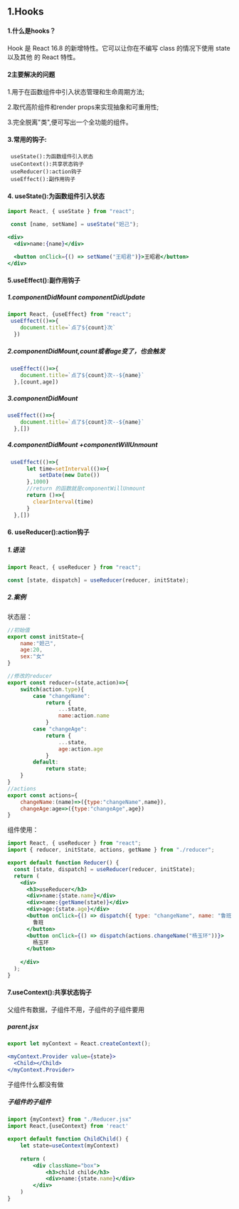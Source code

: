 ## 1.Hooks

#### 1.什么是hooks？

Hook 是 React 16.8 的新增特性。它可以让你在不编写 class 的情况下使用 state 以及其他 的 React 特性。

#### 2主要解决的问题 

1.用于在函数组件中引入状态管理和生命周期方法; 

2.取代高阶组件和render props来实现抽象和可重用性; 

3.完全脱离"类",便可写出一个全功能的组件。

#### 3.常用的钩子:

```
 useState():为函数组件引入状态 
 useContext():共享状态钩子 
 useReducer():action钩子 
 useEffect():副作用钩子
```

#### 4. useState():为函数组件引入状态 

```js
import React, { useState } from "react";
```

```js
 const [name, setName] = useState("妲己");
```

```jsx
<div>
  <div>name:{name}</div>

  <button onClick={() => setName("王昭君")}>王昭君</button>
</div>
```

#### 5.useEffect():副作用钩子

##### 1.componentDidMount componentDidUpdate

```js
import React, {useEffect} from "react";
 useEffect(()=>{
    document.title=`点了${count}次`
  })
```

##### 2.componentDidMount,count或者age变了，也会触发

```js
 useEffect(()=>{
    document.title=`点了${count}次--${name}`
  },[count,age])
```

##### 3.componentDidMount

```js
useEffect(()=>{
    document.title=`点了${count}次--${name}`
  },[])
```

##### 4.componentDidMount +componentWillUnmount

```js
 useEffect(()=>{
      let time=setInterval(()=>{
          setDate(new Date())
      },1000)
      //return 的函数就是componentWillUnmount
      return ()=>{
        clearInterval(time)
      }
  },[])
```



#### 6. useReducer():action钩子 

##### 1.语法

```js
import React, { useReducer } from "react";

const [state, dispatch] = useReducer(reducer, initState);
```

##### 2.案例

状态层：

```jsx
//初始值
export const initState={
    name:"妲己",
    age:20,
    sex:"女"
}

//修改的reducer
export const reducer=(state,action)=>{
    switch(action.type){
        case "changeName":
            return {
                ...state,
                name:action.name
            }
        case "changeAge":
            return {
                ...state,
                age:action.age
            }
        default:
            return state;
    }
}
//actions
export const actions={
    changeName:(name)=>({type:"changeName",name}),
    changeAge:age=>({type:"changeAge",age})
}

```

组件使用：

```jsx
import React, { useReducer } from "react";
import { reducer, initState, actions, getName } from "./reducer";

export default function Reducer() {
  const [state, dispatch] = useReducer(reducer, initState);
  return (
    <div>
      <h3>useReducer</h3>
      <div>name:{state.name}</div>
      <div>name:{getName(state)}</div>
      <div>age:{state.age}</div>
      <button onClick={() => dispatch({ type: "changeName", name: "鲁班" })}>
        鲁班
      </button>
      <button onClick={() => dispatch(actions.changeName("杨玉环"))}>
        杨玉环
      </button>
     
    </div>
  );
}

```



#### 7.useContext():共享状态钩子 

父组件有数据，子组件不用，子组件的子组件要用

##### parent.jsx

```jsx
export let myContext = React.createContext();
```

```jsx
<myContext.Provider value={state}>
  <Child></Child>
</myContext.Provider>
```

子组件什么都没有做

##### 子组件的子组件

```js
import {myContext} from "./Reducer.jsx"
import React,{useContext} from 'react'
```

```jsx
export default function ChildChild() {
    let state=useContext(myContext)
    
    return (
        <div className="box">
            <h3>child child</h3>
            <div>name:{state.name}</div>
        </div>
    )
}

```

